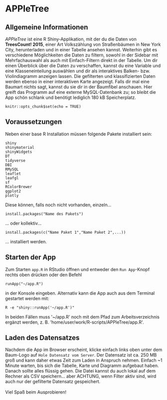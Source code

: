 # APPleTree

## Allgemeine Informationen
*APPleTree* ist eine R Shiny-Applikation, mit der du die Daten von **TreesCount! 2015**, einer Art Volkszählung von Straßenbäumen in New York City, herunterladen und in einer Tabelle ansehen kannst. Weiterhin gibt es verschiedene Möglichkeiten die Daten zu filtern, sowohl in der Sidebar mit Mehrfachauswahl als auch mit Einfach-Filtern direkt in der Tabelle. Um dir einen Überblick über die Daten zu verschaffen, kannst du eine Variable und eine Klasseneinteilung auswählen und dir als interaktives Balken- bzw. Violindiagramm anzeigen lassen. Die gefilterten und klassifizierten Daten werden ebenso in einer interaktiven Karte angezeigt. Falls dir mal eine Baumart nichts sagt, kannst du sie dir in der Baumfibel anschauen. Hier greift das Programm auf eine externe MySQL-Datenbank zu; so bleibt die App schön schlank und benötigt lediglich 180 kB Speicherplatz.

```{r setup, include=FALSE}
knitr::opts_chunk$set(echo = TRUE)
```

## Voraussetzungen
Neben einer base R Installation müssen folgende Pakete installiert sein:

```{undefined}
shiny
shinymaterial
shinyWidgets
DT
tidyverse
DBI
RMySQL
leaflet
leafgl
sf
RColorBrewer
ggplot2
plotly
```

Diese können, falls noch nicht vorhanden, einzeln...

```{undefined}
install.packages("Name des Pakets")
```

... oder kollektiv...

```{undefined}
install.packages(c("Name Paket 1","Name Paket 2",...))
```

... installiert werden.

## Starten der App
Zum Starten `app.R` in RStudio öffnen und entweder den `Run App`-Knopf rechts oben drücken oder den Befehl 

```{undefined}
runApp("~/app.R")
```

in der Konsole eingeben. Alternativ kann die App auch aus dem Terminal gestartet werden mit:

```{undefined}
R -e "shiny::runApp('~/app.R')"
```

In beiden Fällen muss '~/app.R' noch mit dem Pfad zum Arbeitsverzeichnis ergänzt werden, z. B. 'home/user/work/R-scripts/APPleTree/app.R'.

## Laden des Datensatzes
Nachdem die App im Browser erscheint, klicke einfach links oben unter dem Baum-Logo auf `Hole Datensatz vom Server`. Der Datensatz ist ca. 250 MB groß und kann daher etwas Zeit zum Laden in Anspruch nehmen. Einfach ~1 Minute warten, bis sich die Tabelle, Karte und Diagramm aufgebaut haben. Danach sollte alles flüssig gehen. Die Datei kannst du auch lokal auf dem Rechner als CSV speichern... aber ACHTUNG, wenn Filter aktiv sind, wird auch nur der gefilterte Datensatz gespeichert.
<br>
<br>
Viel Spaß beim Ausprobieren!
<br>
<br>
<br>

